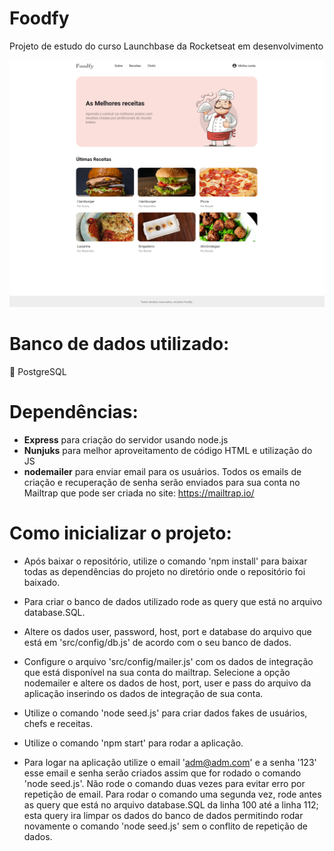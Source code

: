 # Foodfy
Projeto de estudo do curso Launchbase da Rocketseat em desenvolvimento

![Foodfy](https://github.com/DiegoSouza7/Foodfy/blob/master/Foodfy.png)

# Banco de dados utilizado:
:elephant: PostgreSQL

# Dependências:

- **Express** para criação do servidor usando node.js
- **Nunjuks** para melhor aproveitamento de código HTML e utilização do JS
- **nodemailer** para enviar email para os usuários. Todos os emails de criação e recuperação de senha serão enviados para sua conta no Mailtrap que pode ser criada no site: https://mailtrap.io/

# Como inicializar o projeto:

- Após baixar o repositório, utilize o comando  'npm install' para baixar todas as dependências do projeto no diretório onde o repositório foi baixado.

- Para criar o banco de dados utilizado rode as query que está no arquivo database.SQL.

- Altere os dados user, password, host, port e database do arquivo que está em 'src/config/db.js' de acordo com o seu banco de dados.

- Configure o arquivo 'src/config/mailer.js' com os dados de integração que está disponível na sua conta do mailtrap. Selecione a opção nodemailer e altere os dados de host, port, user e pass do arquivo da aplicação inserindo os dados de integração de sua conta.

- Utilize o comando 'node seed.js' para criar dados fakes de usuários, chefs e receitas.

- Utilize o comando 'npm start' para rodar a aplicação.

- Para logar na aplicação utilize o email 'adm@adm.com' e a senha '123' esse email e senha serão criados assim que for rodado o comando 'node seed.js'. Não rode o comando duas vezes para evitar erro por repetição de email. Para rodar o comando uma segunda vez, rode antes as query que está no arquivo database.SQL da linha 100 até a linha 112; esta query ira limpar os dados do banco de dados permitindo rodar novamente o comando 'node seed.js' sem o conflito de repetição de dados.
